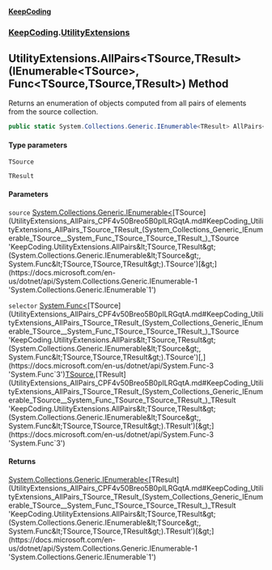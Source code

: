 #### [KeepCoding](index.md 'index')
### [KeepCoding](KeepCoding.md 'KeepCoding').[UtilityExtensions](UtilityExtensions.md 'KeepCoding.UtilityExtensions')
## UtilityExtensions.AllPairs&lt;TSource,TResult&gt;(IEnumerable&lt;TSource&gt;, Func&lt;TSource,TSource,TResult&gt;) Method
Returns an enumeration of objects computed from all pairs of elements from the source collection.
```csharp
public static System.Collections.Generic.IEnumerable<TResult> AllPairs<TSource,TResult>(this System.Collections.Generic.IEnumerable<TSource> source, System.Func<TSource,TSource,TResult> selector);
```
#### Type parameters
<a name='KeepCoding_UtilityExtensions_AllPairs_TSource_TResult_(System_Collections_Generic_IEnumerable_TSource__System_Func_TSource_TSource_TResult_)_TSource'></a>
`TSource`  
  
<a name='KeepCoding_UtilityExtensions_AllPairs_TSource_TResult_(System_Collections_Generic_IEnumerable_TSource__System_Func_TSource_TSource_TResult_)_TResult'></a>
`TResult`  
  
#### Parameters
<a name='KeepCoding_UtilityExtensions_AllPairs_TSource_TResult_(System_Collections_Generic_IEnumerable_TSource__System_Func_TSource_TSource_TResult_)_source'></a>
`source` [System.Collections.Generic.IEnumerable&lt;](https://docs.microsoft.com/en-us/dotnet/api/System.Collections.Generic.IEnumerable-1 'System.Collections.Generic.IEnumerable`1')[TSource](UtilityExtensions_AllPairs_CPF4v50Breo5B0pILRGqtA.md#KeepCoding_UtilityExtensions_AllPairs_TSource_TResult_(System_Collections_Generic_IEnumerable_TSource__System_Func_TSource_TSource_TResult_)_TSource 'KeepCoding.UtilityExtensions.AllPairs&lt;TSource,TResult&gt;(System.Collections.Generic.IEnumerable&lt;TSource&gt;, System.Func&lt;TSource,TSource,TResult&gt;).TSource')[&gt;](https://docs.microsoft.com/en-us/dotnet/api/System.Collections.Generic.IEnumerable-1 'System.Collections.Generic.IEnumerable`1')  
  
<a name='KeepCoding_UtilityExtensions_AllPairs_TSource_TResult_(System_Collections_Generic_IEnumerable_TSource__System_Func_TSource_TSource_TResult_)_selector'></a>
`selector` [System.Func&lt;](https://docs.microsoft.com/en-us/dotnet/api/System.Func-3 'System.Func`3')[TSource](UtilityExtensions_AllPairs_CPF4v50Breo5B0pILRGqtA.md#KeepCoding_UtilityExtensions_AllPairs_TSource_TResult_(System_Collections_Generic_IEnumerable_TSource__System_Func_TSource_TSource_TResult_)_TSource 'KeepCoding.UtilityExtensions.AllPairs&lt;TSource,TResult&gt;(System.Collections.Generic.IEnumerable&lt;TSource&gt;, System.Func&lt;TSource,TSource,TResult&gt;).TSource')[,](https://docs.microsoft.com/en-us/dotnet/api/System.Func-3 'System.Func`3')[TSource](UtilityExtensions_AllPairs_CPF4v50Breo5B0pILRGqtA.md#KeepCoding_UtilityExtensions_AllPairs_TSource_TResult_(System_Collections_Generic_IEnumerable_TSource__System_Func_TSource_TSource_TResult_)_TSource 'KeepCoding.UtilityExtensions.AllPairs&lt;TSource,TResult&gt;(System.Collections.Generic.IEnumerable&lt;TSource&gt;, System.Func&lt;TSource,TSource,TResult&gt;).TSource')[,](https://docs.microsoft.com/en-us/dotnet/api/System.Func-3 'System.Func`3')[TResult](UtilityExtensions_AllPairs_CPF4v50Breo5B0pILRGqtA.md#KeepCoding_UtilityExtensions_AllPairs_TSource_TResult_(System_Collections_Generic_IEnumerable_TSource__System_Func_TSource_TSource_TResult_)_TResult 'KeepCoding.UtilityExtensions.AllPairs&lt;TSource,TResult&gt;(System.Collections.Generic.IEnumerable&lt;TSource&gt;, System.Func&lt;TSource,TSource,TResult&gt;).TResult')[&gt;](https://docs.microsoft.com/en-us/dotnet/api/System.Func-3 'System.Func`3')  
  
#### Returns
[System.Collections.Generic.IEnumerable&lt;](https://docs.microsoft.com/en-us/dotnet/api/System.Collections.Generic.IEnumerable-1 'System.Collections.Generic.IEnumerable`1')[TResult](UtilityExtensions_AllPairs_CPF4v50Breo5B0pILRGqtA.md#KeepCoding_UtilityExtensions_AllPairs_TSource_TResult_(System_Collections_Generic_IEnumerable_TSource__System_Func_TSource_TSource_TResult_)_TResult 'KeepCoding.UtilityExtensions.AllPairs&lt;TSource,TResult&gt;(System.Collections.Generic.IEnumerable&lt;TSource&gt;, System.Func&lt;TSource,TSource,TResult&gt;).TResult')[&gt;](https://docs.microsoft.com/en-us/dotnet/api/System.Collections.Generic.IEnumerable-1 'System.Collections.Generic.IEnumerable`1')  
